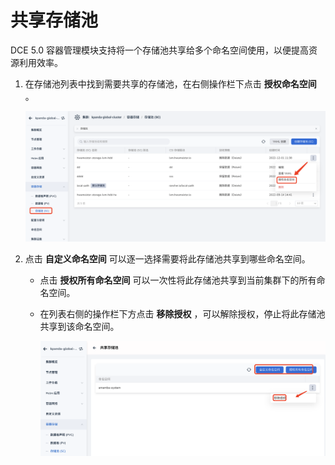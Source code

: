 # 共享存储池

DCE 5.0 容器管理模块支持将一个存储池共享给多个命名空间使用，以便提高资源利用效率。

1. 在存储池列表中找到需要共享的存储池，在右侧操作栏下点击 __授权命名空间__ 。

    ![授权](../../../images/sc-share01.png)

2. 点击 __自定义命名空间__ 可以逐一选择需要将此存储池共享到哪些命名空间。

    - 点击 __授权所有命名空间__ 可以一次性将此存储池共享到当前集群下的所有命名空间。
    - 在列表右侧的操作栏下方点击 __移除授权__ ，可以解除授权，停止将此存储池共享到该命名空间。

        ![授权](../../../images/sc-share02.png)
